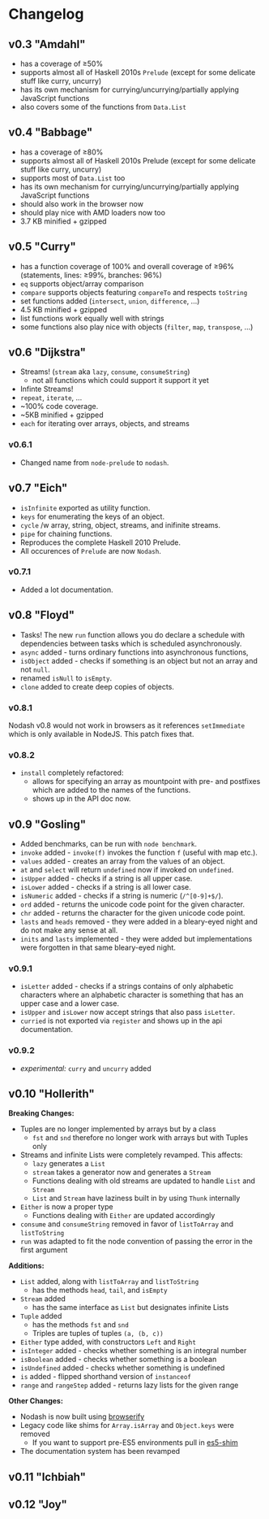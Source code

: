 Changelog
=========


v0.3 "Amdahl"
-------------

+ has a coverage of ≥50%
+ supports almost all of Haskell 2010s `Prelude` (except for some delicate stuff like curry, uncurry)
+ has its own mechanism for currying/uncurrying/partially applying JavaScript functions
+ also covers some of the functions from `Data.List`


v0.4 "Babbage"
--------------

+ has a coverage of ≥80%
+ supports almost all of Haskell 2010s Prelude (except for some delicate stuff like curry, uncurry)
+ supports most of `Data.List` too
+ has its own mechanism for currying/uncurrying/partially applying JavaScript functions
+ should also work in the browser now
+ should play nice with AMD loaders now too
+ 3.7 KB minified + gzipped


v0.5 "Curry"
------------

+ has a function coverage of 100% and overall coverage of ≥96%
  (statements, lines: ≥99%, branches: 96%)
+ `eq` supports object/array comparison
+ `compare` supports objects featuring `compareTo` and respects `toString`
+ set functions added (`intersect`, `union`, `difference`, ...)
+ 4.5 KB minified + gzipped
+ list functions work equally well with strings
+ some functions also play nice with objects (`filter`, `map`, `transpose`, ...)


v0.6 "Dijkstra"
----------------

+ Streams! (`stream` aka `lazy`, `consume`, `consumeString`)
  + not all functions which could support it support it yet
+ Infinte Streams!
+ `repeat`, `iterate`, ...
+ ~100% code coverage.
+ ~5KB minified + gzipped
+ `each` for iterating over arrays, objects, and streams

### v0.6.1

+ Changed name from `node-prelude` to `nodash`.


v0.7 "Eich"
-----------

+ `isInfinite` exported as utility function.
+ `keys` for enumerating the keys of an object.
+ `cycle` /w array, string, object, streams, and inifinite streams.
+ `pipe` for chaining functions.
+ Reproduces the complete Haskell 2010 Prelude.
+ All occurences of `Prelude` are now `Nodash`.

### v0.7.1

+ Added a lot documentation.


v0.8 "Floyd"
------------

+ Tasks! The new `run` function allows you do declare a schedule with
  dependencies between tasks which is scheduled asynchronously.
+ `async` added - turns ordinary functions into asynchronous functions,
+ `isObject` added - checks if something is an object but not an array
   and not `null`.
+ renamed `isNull` to `isEmpty`.
+ `clone` added to create deep copies of objects.

### v0.8.1

Nodash v0.8 would not work in browsers as it references `setImmediate`
which is only available in NodeJS. This patch fixes that.

### v0.8.2

+ `install` completely refactored:
  + allows for specifying an array as mountpoint with pre- and postfixes
  which are added to the names of the functions.
  + shows up in the API doc now.


v0.9 "Gosling"
--------------

+ Added benchmarks, can be run with `node benchmark`.
+ `invoke` added - `invoke(f)` invokes the function `f` (useful with map etc.).
+ `values` added - creates an array from the values of an object.
+ `at` and `select` will return `undefined` now if invoked on `undefined`.
+ `isUpper` added - checks if a string is all upper case.
+ `isLower` added - checks if a string is all lower case.
+ `isNumeric` added - checks if a string is numeric (`/^[0-9]+$/`).
+ `ord` added - returns the unicode code point for the given character.
+ `chr` added - returns the character for the given unicode code point.
+ `lasts` and `heads` removed - they were added in a bleary-eyed night
  and do not make any sense at all.
+ `inits` and `lasts` implemented - they were added but implementations
  were forgotten in that same bleary-eyed night.
  
### v0.9.1

+ `isLetter` added - checks if a strings contains of only alphabetic characters
  where an alphabetic character is something that has an upper case and a lower
  case.
+ `isUpper` and `isLower` now accept strings that also pass `isLetter`.
+ `curried` is not exported via `register` and shows up in the api documentation.

### v0.9.2

+ *experimental:* `curry` and `uncurry` added


v0.10 "Hollerith"
-----------------

**Breaking Changes:**
+ Tuples are no longer implemented by arrays but by a class
  - `fst` and `snd` therefore no longer work with arrays but with Tuples only
+ Streams and infinite Lists were completely revamped. This affects:
  - `lazy` generates a `List`
  - `stream` takes a generator now and generates a `Stream`
  - Functions dealing with old streams are updated to handle `List` and `Stream`
  - `List` and `Stream` have laziness built in by using `Thunk` internally
+ `Either` is now a proper type
  - Functions dealing with `Either` are updated accordingly
+ `consume` and `consumeString` removed in favor of `listToArray` and `listToString`
+ `run` was adapted to fit the node convention of passing the error in the
  first argument

**Additions:**
+ `List` added, along with `listToArray` and `listToString`
  - has the methods `head`, `tail`, and `isEmpty`
+ `Stream` added
  - has the same interface as `List` but designates infinite Lists
+ `Tuple` added
  - has the methods `fst` and `snd`
  - Triples are tuples of tuples `(a, (b, c))`
+ `Either` type added, with constructors `Left` and `Right`
+ `isInteger` added - checks whether something is an integral number
+ `isBoolean` added - checks whether something is a boolean
+ `isUndefined` added - checks whether something is undefined
+ `is` added - flipped shorthand version of `instanceof`
+ `range` and `rangeStep` added - returns lazy lists for the given range

**Other Changes:**
+ Nodash is now built using [browserify](https://github.com/substack/node-browserify)
+ Legacy code like shims for `Array.isArray` and `Object.keys` were removed
  - If you want to support pre-ES5 environments pull in [es5-shim](https://github.com/es-shims/es5-shim)
+ The documentation system has been revamped


v0.11 "Ichbiah"
---------------



v0.12 "Joy"
-----------




